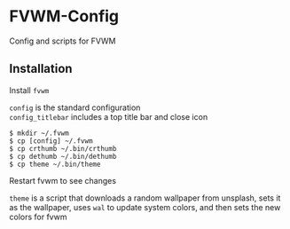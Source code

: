 # FVWM-Config
Config and scripts for FVWM


Installation
------------

Install `fvwm`

`config` is the standard configuration\
`config_titlebar` includes a top title bar and close icon

    $ mkdir ~/.fvwm
    $ cp [config] ~/.fvwm
    $ cp crthumb ~/.bin/crthumb
    $ cp dethumb ~/.bin/dethumb
    $ cp theme ~/.bin/theme

Restart fvwm to see changes

`theme` is a script that downloads a random wallpaper from unsplash, sets it as the wallpaper, uses `wal` to update system colors, and then sets the new colors for fvwm
